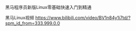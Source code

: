 黑马程序员新版Linux零基础快速入门到精通

黑马Linux视频 https://www.bilibili.com/video/BV1n84y1i7td/?spm_id_from=333.999.0.0
